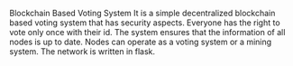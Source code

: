 Blockchain Based Voting System
It is a simple decentralized blockchain based voting system that has security aspects. Everyone has the right to vote only once with their id. The system ensures that the information of all nodes is up to date. Nodes can operate as a voting system or a mining system. The network is written in flask.
